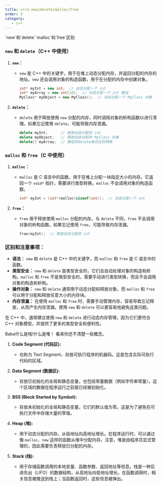 ```yaml
---
title: c++3.new|delete|malloc|free
order: 3
category:
   - c++
---
```

<ChatMessage avatar="../../../assets/emoji/dsyj.png" :avatarWidth="40">
`new`和`delete``malloc`和`free`区别
</ChatMessage>

### `new` 和 `delete`（C++ 中使用）

1. **`new`：**
    - `new` 是 C++ 中的关键字，用于在堆上动态分配内存，并返回分配的内存的地址。`new` 还会调用对象的构造函数，用于在分配的内存中创建对象。

      ```cpp
      int* myInt = new int;  // 动态分配一个 int
      int* myArray = new int[10];  // 动态分配一个 int 数组
      MyClass* myObject = new MyClass();  // 动态分配一个 MyClass 对象
      ```

2. **`delete`：**
    - `delete` 用于释放使用 `new` 分配的内存，同时调用对象的析构函数以进行清理。如果忘记使用 `delete`，可能导致内存泄漏。

      ```cpp
      delete myInt;      // 释放动态分配的 int
      delete myObject;   // 释放动态分配的 MyClass 对象
      delete[] myArray;  // 数组的delete格式比较特殊
      ```

### `malloc` 和 `free`（C 中使用）

1. **`malloc`：**
    - `malloc` 是 C 语言中的函数，用于在堆上分配一块指定大小的内存。它返回一个 `void*` 指针，需要进行类型转换。`malloc` 不会调用对象的构造函数。

      ```c
      int* myInt = (int*)malloc(sizeof(int));  // 动态分配一个 int
      ```

2. **`free`：**
    - `free` 用于释放使用 `malloc` 分配的内存。与 `delete` 不同，`free` 不会调用对象的析构函数。如果忘记使用 `free`，可能导致内存泄漏。

      ```c
      free(myInt);  // 释放动态分配的 int
      ```

### 区别和注意事项：

- **语法：** `new` 和 `delete` 是 C++ 中的关键字，而 `malloc` 和 `free` 是 C 语言中的函数。
- **类型安全：** `new` 和 `delete` 是类型安全的，它们会自动处理对象的构造和析构。`malloc` 和 `free` 不是类型安全的，需要手动进行类型转换，而且不会调用对象的构造和析构。
- **操作对象：** `new` 和 `delete` 通常用于动态分配和释放对象，而 `malloc` 和 `free` 可以用于分配和释放任意大小的内存块。
- **内存泄漏：** 在使用 `malloc` 和 `free` 时，需要手动管理内存，容易导致忘记释放，从而产生内存泄漏。使用 `new` 和 `delete` 可以更容易地避免这类问题。

在 C++ 中，通常建议使用 `new` 和 `delete` 进行动态内存管理，因为它们更符合 C++ 对象模型，并提供了更多的类型安全和便利性。

<ChatMessage avatar="../../../assets/emoji/hh.png" :avatarWidth="40">
Baba什么是栈!什么是堆！
</ChatMessage>

<ChatMessage avatar="../../../assets/emoji/bqb (2).png" :avatarWidth="40" alignLeft>
看来你还不清楚一些概念。
</ChatMessage>


1. **Code Segment (代码区):**
   - 也称为 Text Segment，存放可执行程序的机器码。这是包含实际可执行代码的区域。

2. **Data Segment (数据区):**
   - 存放已初始化的全局和静态变量，也包括常量数据（例如字符串常量）。这个区域的数据在程序运行之前就已经被初始化。

3. **BSS (Block Started by Symbol):**
   - 存放未初始化的全局和静态变量，它们的默认值为零。这是为了避免在可执行文件中存储大量的零值。

4. **Heap (堆):**
   - 用于动态分配的内存。从低地址向高地址增长。在程序运行时，可以通过像 `malloc`、`new` 这样的函数从堆中分配内存。注意，堆是由程序员显式管理的，因此需要负责释放已分配的内存。

5. **Stack (栈):**
   - 用于存储函数调用的本地变量、函数参数、返回地址等信息。栈是一种后进先出（LIFO）的数据结构，从高地址向低地址增长。在函数调用时，相关信息被推送到栈上；当函数返回时，这些信息被弹出。


